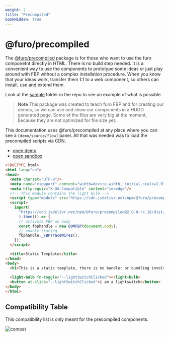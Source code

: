 ```yaml
---
weight: 2
title: "Precompiled"
bookHidden: true
---
```


# @furo/precompiled

The [@furo/precompiled](https://github.com/theNorstroem/precompiled-furo-web-components) package is for those who want to use the furo componetnt directly in HTML.
There is no build step needed. It is a convenient way to use the components to prototype some ideas or just play around
with FBP without a complex installation procedure. When you know that your ideas work, transfer them 1:1 to a web component,
so others can install, use and extend them.

Look at the [sample](https://github.com/theNorstroem/precompiled-furo-web-components) folder in the repo to see an example of what is possible.

> **Note** This package was created to teach furo FBP and for creating our demos,
> so we can use and show our components in a HUGO generated page.
Some of the files are very big at the moment, because they are not optimized for file size yet.
 
This documentation uses @furo/precompiled at any place where you can see a `[demo/source/flow]` panel.
All that was needed was to load the precompiled scripts via CDN.

- [open demo](https://kgjfw.csb.app/)
- [open sandbox](https://codesandbox.io/s/hardcore-maxwell-kgjfw?from-embed)
 
```html
<!DOCTYPE html>
<html lang="en">
<head>
  <meta charset="UTF-8"/>
  <meta name="viewport" content="width=device-width, initial-scale=1.0"/>
  <meta http-equiv="X-UA-Compatible" content="ie=edge"/>
  <!-- This module contains the light bulb -->
  <script type="module" src="https://cdn.jsdelivr.net/npm/@furo/precompiled@2.0.0-rc.16/dist/doc-helper.js"></script>
  <script>
    import(
      "https://cdn.jsdelivr.net/npm/@furo/precompiled@2.0.0-rc.16/dist/DOMFBP.js"
      ).then(() => {
      // activate FBP on body
      const fbphandle = new DOMFBP(document.body);
      // enable tracing
      fbphandle._FBPTraceWires();
    });
  </script>

  <title>Static Template</title>
</head>
<body>
  <h1>This is a static template, there is no bundler or bundling involved!</h1>
  
  <light-bulb fn-toggle="--lightSwitchClicked"></light-bulb>
  <button at-click="--lightSwitchClicked">i am a lightswitch</button>
</body>
</html>
``` 

## Compatibility Table
This compatibility list is only meant for the precompiled components.

![compat](/compat.png)

